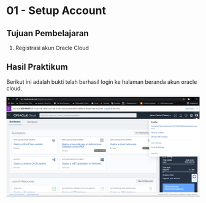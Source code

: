 # 01 - Setup Account

## Tujuan Pembelajaran

1. Registrasi akun Oracle Cloud

## Hasil Praktikum

Berikut ini adalah bukti telah berhasil login ke halaman beranda akun oracle cloud.

![Screenshot Dashboard Oracle](img/dasboard_oracle.png)

